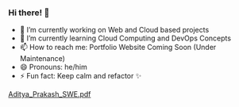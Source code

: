 ### Hi there! 👋

- 🔭 I’m currently working on Web and Cloud based projects
- 🌱 I’m currently learning Cloud Computing and DevOps Concepts
- 📫 How to reach me: Portfolio Website Coming Soon (Under Maintenance)
- 😄 Pronouns: he/him
- ⚡ Fun fact: Keep calm and refactor ✨

<!--
**adityaprakashneu/adityaprakashneu** is a ✨ _special_ ✨ repository because its `README.md` (this file) appears on your GitHub profile.

Here are some ideas to get you started:


-->
[Aditya_Prakash_SWE.pdf](https://github.com/adityaprakashneu/adityaprakashneu/files/13979010/Aditya_Prakash_SWE.pdf)
